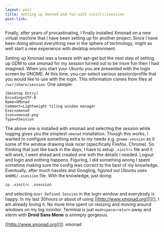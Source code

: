 ```yaml
---
layout: post
title: Setting up Xmonad and fun with xinitrc/xsession
post-link:
---
```

Finally, after years of procastinating, I finally installed Xmonad on a
new virtual machine that I have been setting up for another project.
Since I have been doing almost everything new in the sphere of
technology, might as well start a new experience with desktop
environment.

Setting up Xmonad was a breeze with apt-get but the next step of setting
up GDM to use xmonad for my session turned out to be more fun then I had
imagined. When you start your Ubuntu you are presented with the login
screen by GNOME. At this time, you can select various session/profile
that you would like to use with the login. This information comes from
files at `/usr/share/xession`. One sample:

    [Desktop Entry]
    Encoding=UTF-8
    Name=XMonad
    Comment=Lightweight tiling window manager
    Exec=xmonad
    Icon=xmonad.png
    Type=XSession

The above one is installed with xmonad and selecting the session while
logging gives you the simplest `xmonad` installation. Though this works,
I wanted to configure something extra to my needs e.g. `gnome-session`
as it some of the window drawing look nicer (specifically Firefox,
Chrome). So thinking that just like back in the days, I have to setup
`.xinitrc` file and it will work, I went ahead and created one with the
details I needed. Logout and login and nothing happens. Figuring, I did
something wrong I spent sometime making sure the config was correct to
the best of my knowledge. Eventually, after much hassles and Googling,
figured out Ubuntu uses `$HOME/.xsession` file. With the knowledge, just
doing:

    cp .xinitrc .xsession

and selecting `User Defined Session` in the login window and everybody
is happy. In my last 30hours or about of using
[[http://www.xmonad.org][]][], I am already loving it. No more time
spent on resizing and moving around windows on my big monitor. Terminal
is just `mod+space+return` away and xterm with **Droid Sans Mono** is
simmply gorgeous.

  [http://www.xmonad.org]: http://www.xmonad.org
  [[http://www.xmonad.org][]]: xmonad
